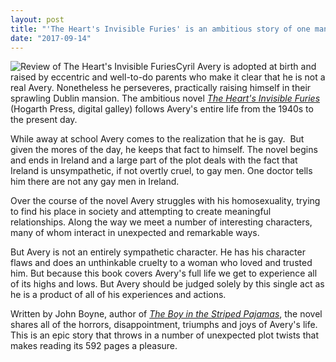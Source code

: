 ```yaml
---
layout: post
title: "'The Heart's Invisible Furies' is an ambitious story of one man's life"
date: "2017-09-14"
---
```


![Review of The Heart's Invisible Furies](images/The-Hearts-Invisible-Furies-A-Novel-133x200.jpeg)Cyril Avery is adopted at birth and raised by eccentric and well-to-do parents who make it clear that he is not a real Avery. Nonetheless he perseveres, practically raising himself in their sprawling Dublin mansion. The ambitious novel [_The Heart's Invisible Furies_](http://amzn.to/2f9wFF4) (Hogarth Press, digital galley) follows Avery's entire life from the 1940s to the present day.

While away at school Avery comes to the realization that he is gay.  But given the mores of the day, he keeps that fact to himself. The novel begins and ends in Ireland and a large part of the plot deals with the fact that Ireland is unsympathetic, if not overtly cruel, to gay men. One doctor tells him there are not any gay men in Ireland.

Over the course of the novel Avery struggles with his homosexuality, trying to find his place in society and attempting to create meaningful relationships. Along the way we meet a number of interesting characters, many of whom interact in unexpected and remarkable ways.

But Avery is not an entirely sympathetic character. He has his character flaws and does an unthinkable cruelty to a woman who loved and trusted him. But because this book covers Avery's full life we get to experience all of its highs and lows. But Avery should be judged solely by this single act as he is a product of all of his experiences and actions.

Written by John Boyne, author of [_The Boy in the Striped Pajamas_](http://amzn.to/2f9Yixz), the novel shares all of the horrors, disappointment, triumphs and joys of Avery's life. This is an epic story that throws in a number of unexpected plot twists that makes reading its 592 pages a pleasure.
